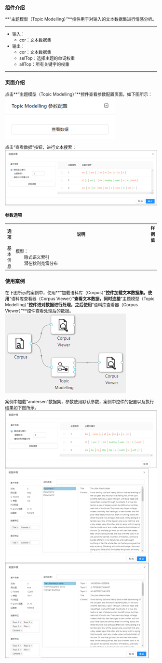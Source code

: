 ### 组件介绍
**“主题模型（Topic Modelling）”**控件用于对输入的文本数据集进行情感分析。
<hr/>

- 输入：
  - cor：文本数据集
- 输出：
  - cor：文本数据集
  - selTop：选择主题的单词权重
  - allTop：所有关键字的权重
  
<hr/>

### 页面介绍
点击**“主题模型（Topic Modelling）”**控件查看参数配置页面，如下图所示：  
![param](/img/aistudio/text-mining/topic-modelling/param.png)

点击“查看数据”按钮，进行文本搜索：  
![interaction](/img/aistudio/text-mining/topic-modelling/interaction.png)

#### 参数选项
<table>
  <tr>
    <th>选项</th>
    <th width="650">说明</th>
    <th>样例值</th>
  </tr>
  <tr>
      <td>基本信息</td> 
      <td>
      模型： <br/>
      &emsp;&emsp;隐式语义索引 <br/>
      &emsp;&emsp;潜在狄利克雷分布
      </td> 
      <td></td>
  </tr>
</table>

### 使用案例
在下图所示的案例中，使用**“加载语料库（Corpus）”**控件加载文本数据集，使用**“语料库查看器（Corpus Viewer）”**查看文本数据，同时连接**“主题模型（Topic Modelling）”**控件进对数据进行处理，之后使用**“语料库查看器（Corpus Viewer）”**控件查看处理后的数据。  
![workflow](/img/aistudio/text-mining/topic-modelling/workflow.png)

案例中加载“andersen”数据集，参数使用默认参数，案例中控件的配置以及执行结果如下图所示。  
![workflow-result](/img/aistudio/text-mining/topic-modelling/workflow-result.png)